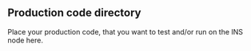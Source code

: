 ## Production code directory
Place your production code, that you want to test and/or run on the INS node here.
